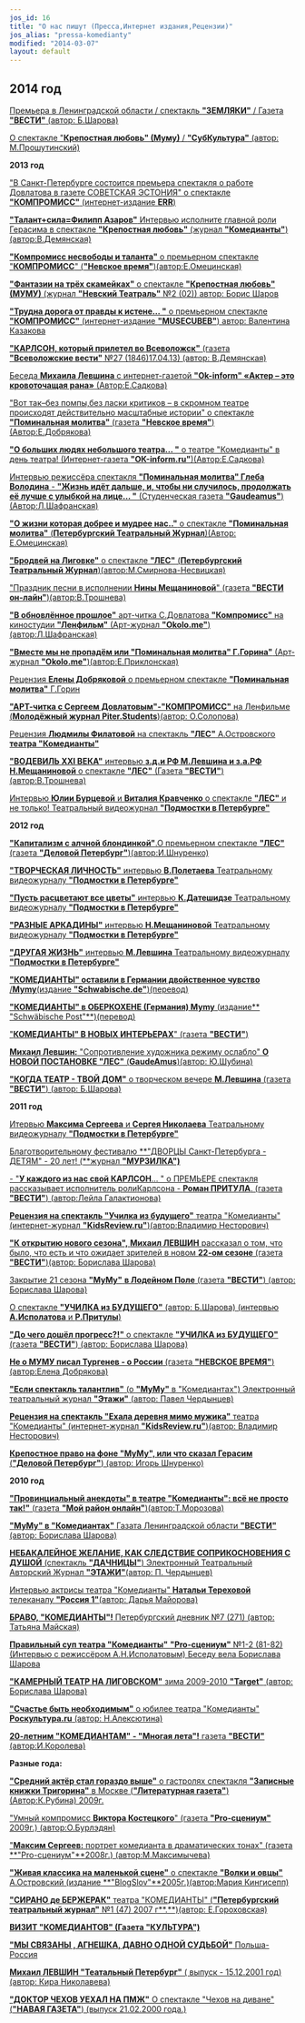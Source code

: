 ```yaml
---
jos_id: 16
title: "О нас пишут (Пресса,Интернет издания,Рецензии)"
jos_alias: "pressa-komedianty"
modified: "2014-03-07"
layout: default
---
```


## 2014 год

[Премьера в Ленинградской области / спектакль **"ЗЕМЛЯКИ"** / Газета **"ВЕСТИ"** (автор: Б.Шарова)](310-premiera-zemlyki-shukshin-pikalovo-1.html)

[О спектакле "**Крепостная любовь" (Муму)** / **"СубКультура"** (автор: М.Прошутинский)](306-krepostnaialovemumusubkultura.html)

**2013 год**

["В Санкт-Петербурге состоится премьера спектакля о работе Довлатова в газете СОВЕТСКАЯ ЭСТОНИЯ" о спектакле **"КОМПРОМИСС"** (интернет-издание **ERR**)](290-pressakompromiss1.html)

[**"Талант+сила=Филипп Азаров"** Интервью исполните главной роли Герасима в спектакле **"Крепостная любовь"** (журнал **"Комедианты"**)(автор:В.Демянская)](298-talantsilafilippazarovpressakomedianti.html)

[**"Компромисс несвободы и таланта"** о премьерном спектакле "**КОМПРОМИСС**" (**"Невское время"**)(автор:Е.Омецинская)](154-kompromiss-sdovlatov-pressa-nevskoe-vremia.html)

[**"Фантазии на трёх скамейках"** о спектакле **"Крепостная любовь" (МУМУ)** (журнал **"Невский Театраль"** №2 (02)) автор: Борис Шаров](294-pressa-mymy-2013.html)

[**"Трудна дорога от правды к истене… "** о премьерном спектакле **"КОМПРОМИСС"** (интернет-издание **"MUSECUBEВ"**) автор: Валентина Казакова](156-pressakompromisstrudnadoroga.html)

[**"КАРЛСОН, который прилетел во Всеволожск"** (газета **"Всеволожские вести"** №27 (1846)17.04.13) (автор: В.Демянская)](273-karlsonpriletel-vo-vsevologsk.html)

[Беседа **Михаила Левшина** с интернет-газетой **"Ok-inform" «Актер – это кровоточащая рана»** (Автор:Е.Садкова)](278-m-levshin-ok-inform.html)

["Вот так–без помпы,без ласки критиков – в скромном театре происходят действительно масштабные истории" о спектакле **"Поминальная молитва"** (газета **"Невское время"**)(Автор:Е.Добрякова)](265-pressa-premera-pomanalnaya-555.html)

[**"О больших людях небольшого театра… "** о театре "Комедианты" в день театра! (Интернет-газета **"ОК-inform.ru"**)(Автор:Е.Садкова)](267-pressa-27marta-teatr.html)

[Интервью режиссёра спектакля **"Поминальная молитва" Глеба Володина** - **"Жизнь идёт дальше, и, чтобы ни случилось, продолжать её лучше с улыбкой на лице… "** (Студенческая газета **"Gaudeamus"**)(Автор:Л.Шафранская)](263------q-q.html)

[**"О жизни которая добрее и мудрее нас.."** о спектакле **"Поминальная молитва"** (**Петербургский Театральный Журнал**)(Автор: Е.Омецинская)](262-pressa-ptj-pomanalnaya-molitva.html)

[ **"Бродвей на Лиговке"** о спектакле **"ЛЕС"** (**Петербургский Театральный Журнал**)(автор:М.Смирнова-Несвицкая)](261-q--q---qq-.html)

["Праздник песни в исполнении **Нины Мещаниновой**" (газета **"ВЕСТИ он-лайн"**)(автор:В.Трошнева)](260-prazdnik-pesni-nina-meshaninova.html)

[**"В обновлённое прошлое"** арт-читка С.Довлатова **"Компромисс"** на киностудии **"Ленфильм"** (Арт-журнал **"Оkolo.me"**)(автор:Л.Шафранская)](259-art-chitka-kompromiss-dovlatov.html)

[**"Вместе мы не пропадём или "Поминальная молитва" Г.Горина"** (Арт-журнал **"Okolo.me"**)(автор:Е.Приклонская)](258-pressa-premera-pomanalnaya-molitva.html)

[ Рецензия **Елены Добряковой** о премьерном спектакле **"Поминальная молитва"** Г.Горин](257-recenzia-na-pominalnaya-molitva.html)

[**"АРТ-читка с Сергеем Довлатовым"-"КОМПРОМИСС"** на Ленфильме (**Молодёжный журнал Piter.Students**)(автор: О.Солопова)](256-art-chitka-kompromiss.html)

[Рецензия **Людмилы Филатовой** на спектакль **"ЛЕС"** А.Островского **театра "Комедианты"**](255-pressa-premera-les-recenziya.html)

[**"ВОДЕВИЛЬ XXI ВЕКА"** интервью **з.д.и РФ М.Левшина и з.а.РФ Н.Мещаниновой** о спектакле **"ЛЕС"** (Газета **"ВЕСТИ"**)(автор:В.Трошнева)](254-pressa-premera-les.html)

[Интервью **Юлии Бурцевой** и **Виталия Кравченко** о спектакле **"ЛЕС"** и не только! Театральный видеожурнал **"Подмостки в Петербурге"**](251-interviy-les-aksinia-i-petr.html)

**2012 год**

[**"Капитализм с алчной блондинкой"**.О премьерном спектакле **"ЛЕС"** (газета **"Деловой Петербург"**)(автор:И.Шнуренко)](249-pressa-premera-les-ishnurenko-.html)

[**"ТВОРЧЕСКАЯ ЛИЧНОСТЬ"** интервью **В.Полетаева** Театральному видеожурналу **"Подмостки в Петербурге"**](245-pressa-podmostki-peterburga-poletaev.html)

[**"Пусть расцветают все цветы"** интервью **К.Датешидзе** Театральному видеожурналу **"Подмостки в Петербурге"**](244-pressa-podmostki-peterburga-kirill-dateshidze.html)

[**"РАЗНЫЕ АРКАДИНЫ"** интервью **Н.Мещаниновой** Театральному видеожурналу **"Подмостки в Петербурге"**](243-pressa-podmostki-peterburga-nina-meshaninova.html)

[**"ДРУГАЯ ЖИЗНЬ"** интервью **М.Левшина** Театральному видеожурналу **"Подмостки в Петербурге"**](241-podmostki-peterburga-drygay-gizn.html)

[**"КОМЕДИАНТЫ" оставили в Германии двойственное чувство** /**Mymy**(издание **"Schwabische.de"**)(перевод)](237-mumuv-oberkohene-pressa.html)

[**"КОМЕДИАНТЫ" в ОБЕРКОХЕНЕ (Германия) Mymy** (издание** "Schwäbische Post"**)(перевод)](236-mymy-v-germanii.html)

["**КОМЕДИАНТЫ" В НОВЫХ ИНТЕРЬЕРАХ**" (газета **"ВЕСТИ"**)](234-lr---.html)

[**Михаил Левшин:** "Сопротивление художника режиму ослабло" **О НОВОЙ ПОСТАНОВКЕ "ЛЕС"** (**GaudeAmus**)(автор: Ю.Шубина)](209-pressa-soprotivlenie-hydojnika-oslablo.html)

[**"КОГДА ТЕАТР - ТВОЙ ДОМ"** о творческом вечере **М.Левшина** (газета **"ВЕСТИ"**) (автор: Б.Шарова)](201-teatr-dom-pressa-levshin.html)

**2011 год**

[Итервью **Максима Сергеева** и **Сергея Николаева** Театральному видеожурналу **"Подмостки в Петербурге"**](242-pressa-podmostki-peterburga-sergeev-i-nikolaev.html)

[Благотворительному фестивалю **"ДВОРЦЫ Санкт-Петербурга - ДЕТЯМ" - 20 лет! (**журнал **"МУРЗИЛКА")**](100-dvorci-spb.html)

[- "**У каждого из нас свой КАРЛСОН**… " о ПРЕМЬЕРЕ спектакля рассказывает исполнитель роли](47-y-kajdogo-svoi-karlson.html)[](47-y-kajdogo-svoi-karlson.html)[Карлсона - **Роман ПРИТУЛА**. (газета **"ВЕСТИ"**) (автор:Лейла Галактионова)](47-y-kajdogo-svoi-karlson.html)

[**Рецензия на спектакль "Училка из будущего"** театра "Комедианты" (интернет-журнал **"KidsReview.ru"**)(автор:Владимир Несторович)](120-ych.html)

[**"К открытию нового сезона",** **Михаил ЛЕВШИН** рассказал о том, что было, что есть и что ожидает зрителей в новом **22-ом сезоне** (газета **"ВЕСТИ"**)(автор: Борислава Шарова)](115-gazeta-vesti-2011.html)

[Закрытие 21 сезона **"МуМу"** **в Лодейном Поле** (газета **"ВЕСТИ"**) (автор: Борислава Шарова)](110-mymy-pressa-5.html)

[О спектакле **"УЧИЛКА из БУДУЩЕГО"** (автор: Б.Шарова) (интервью **А.Исполатова** и **Р.Притулы**)](105-ychilka-pressa.html)

[**"До чего дошёл прогресс?!"** о спектакле **"УЧИЛКА из БУДУЩЕГО"** (газета **"ВЕСТИ"**) (автор: Борислава Шарова)](106-ychilka-pressa1.html)

[**Не о МУМУ писал Тургенев - о России** (газета **"НЕВСКОЕ ВРЕМЯ"**) (автор:Елена Добрякова)](111-mymy-pressa-4.html)

[**"Если спектакль талантлив"** (о **"МуМу"** в "Комедиантах") Электронный театральный журнал **"Этажи"** (автор: Павел Чердынцев)](107-mymy-pressa.html)

[**Рецензия на спектакль "Ехала деревня мимо мужика"** театра "Комедианты" (интернет-журнал **"KidsReview.ru"**)(автор: Владимир Несторович)](33-recenzia-na-ehala-derevna-mimo-mujika.html)

[**Крепостное право на фоне "МуМу", или что сказал Герасим** (**"Деловой Петербург"**) (автор: Игорь Шнуренко)](109-mymy-pressa-3.html)

**2010 год**

[**"Провинциальный анекдоты" в театре "Комедианты": всё не просто так!"** (газета **"Мой район онлайн"**)(автор:Т.Морозова)](268-pressa-anekdoti-2010.html)

[**"МуМу" в "Комедиантах"** Газата Ленинградской области **"ВЕСТИ"** (автор: Борислава Шарова)](108-mymy-pressa-2.html)

[**НЕБАКАЛЕЙНОЕ ЖЕЛАНИЕ, КАК СЛЕДСТВИЕ СОПРИКОСНОВЕНИЯ С ДУШОЙ** (спектакль **"ДАЧНИЦЫ"**) Электронный Театральный Авторский Журнал **"ЭТАЖИ"**](32-2010-07-13-08-01-33.html)[(автор: П. Чердынцев)](32-2010-07-13-08-01-33.html)

[Интервью актрисы театра "Комедианты" **Натальи Тереховой** телеканалу **"Россия 1"**(автор: Дарья Майорова)](114-tereh.html)

[**БРАВО, "КОМЕДИАНТЫ"!** Петербургский дневник №7 (271) (автор: Татьяна Майская)](34--lr.html)

[**Правильный суп театра "Комедианты"** **"Pro-сцениум"** №1-2 (81-82) (Интервью с режиссёром А.Н.Исполатовым) Беседу вела Борислава Шарова](18--lr.html)

[**"КАМЕРНЫЙ ТЕАТР НА ЛИГОВСКОМ"** зима 2009-2010 **"Target"** (автор: Борислава Шарова)](36-2010-07-13-08-05-53.html)

[**"Счастье быть необходимым"** о юбилее театра "Комедианты" **Роскультура.ru** (автор: Н.Алексютина)](162-pressa-20-let-.html)

[**20-летним "КОМЕДИАНТАМ" - "Многая лета"!** газета **"ВЕСТИ"** (автор:И.Королева)](19-20-lr-l-pressa.html)

<a href="250-chehov-yehal-na-pmj.html"></a>

**Разные года:**

[**"Средний актёр стал гораздо выше"** о гастролях спектакля **"Записные книжки Тригорина"** в Москве (**"Литературная газета"**)(Автор:К.Рубина) 2009г.](272-pressa-trigorin-v-moskve.html)

["Умный компромисс **Виктора Костецкого**" (газета **"Pro-сцениум"** 2009г.) (автор:О.Бурлэдян)](271-pressa-viktor-kostetskii.html)

["**Максим Сергеев:** портрет комедианта в драматических тонах" (газета **"Pro-сцениум"**2008г.) (автор:М.Максимычева)](270-q-----q.html)

[**"Живая классика на маленькой сцене"** о спектакле **"Волки и овцы"** А.Островский (издание **"BlogSlov"**2005г.)(автор:Мария Кингисепп)](269-pressa-vjlki-i-ovci.html)

[**"СИРАНО де БЕРЖЕРАК"** театра "КОМЕДИАНТЫ" (**"Петербургский театральный журнал"** №1 (47) 2007 г**.**)(автор: Е.Гороховская)](253-sirano-de-berzherak-pressa-2007.html)

[**ВИЗИТ "КОМЕДИАНТОВ" (Газета "КУЛЬТУРА")**](28-vizit-qkomediantovq-gazeta-lkulturar-9-7368-6-12-marta-2003-g.html)

[**"МЫ СВЯЗАНЫ , АГНЕШКА, ДАВНО ОДНОЙ СУДЬБОЙ"** Польша-Россия](31-q-q-.html)

[**Михаил ЛЕВШИН "Театальный Петербург"** ( выпуск - 15.12.2001 год)(автор: Кира Николавева)](30-mihail-levshin-lteatralnyj-peterburgr-15122001-kira-nikolaeva.html)

[**"ДОКТОР ЧЕХОВ УЕХАЛ НА ПМЖ"** О спектакле "Чехов на диване" (**"НАВАЯ ГАЗЕТА"**) (выпуск 21.02.2000 года.)](250-chehov-yehal-na-pmj.html)

